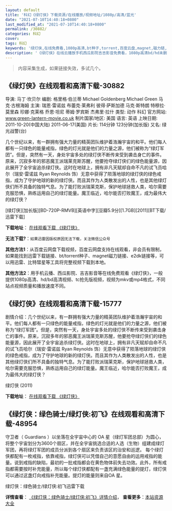```yaml
---
layout: default
title: '科幻《绿灯侠》下载资源/在线播放/视频地址/1080p/高清/蓝光'
date: "2021-07-10T14:40:18+0800"
last_modified_at: "2021-07-10T14:40:18+0800"
permalink: /30882/
categories: 科幻
cover:
tags: 科幻
keywords: '绿灯侠,在线免费看,1080p高清,bt种子,torrent,百度云盘,magnet,磁力链,迅雷下载资源'
description: '《绿灯侠》在线云播放手机西瓜影院吉吉影音免费看，1080p高清bd/hd未删减完整版和tc抢先枪版，mkv/mp4格式，附带bt/torrent种子、magnet/磁力链、百度云盘、网盘资源迅雷下载链接'
---
```


>内容采集生成，如果链接失效，多试几个。


## 《绿灯侠》在线观看和高清下载-30882

导演: 马丁·坎贝尔 编剧: 格里格·伯兰蒂 Michael Goldenberg Michael Green 马克·古根海姆 主演: 瑞恩·雷诺兹 布蕾克·莱弗利 彼得·萨斯加德 马克·斯特朗 特穆拉·莫里森 珍娜·克莱格 乔恩·坦尼 蒂姆·罗宾斯 杰弗里·拉什 类型: 动作 科幻 官方网站: www.green-lantern-movie.co.uk 制片国家/地区: 美国 语言: 英语 上映日期: 2011-10-20(中国大陆) 2011-06-17(美国) 片长: 114分钟 123分钟(加长版) 又名: 绿光战警(台)

几个世纪以来，有一群拥有强大力量的精英团队维护着浩瀚宇宙的和平。他们每人都有一只绿色的能量戒指，绿色的灯光就是他们的力量之源，他们被称为“绿灯军团”。但是，突然有一天，身处宇宙多处的绿灯侠不断传来受到袭击身亡的事件。原来，沉寂多年的邪恶魔王派瑞莱克斯苏醒，他要抢夺绿灯侠们的绿色能量源，因此展开了全宇宙追杀绿灯侠。这时在地球上，拥有非凡天赋却自命不凡的试飞员哈尔（瑞安·雷诺兹 Ryan Reynolds 饰）无意中获得了陨落地球的绿灯侠的绿色戒指，成为了守护地球的新的绿灯侠。而且其作为人类散发出的人性，也是其他绿灯侠们所不具备的独特气息。为了能打败派瑞莱克斯，保护地球拯救人类，哈尔需要克服恐惧，熟练运用自己的绿灯能量。魔王临近，哈尔能否打败魔王，成为最伟大的绿灯侠？


[绿灯侠][加长版][BD-720P-RMVB][英语中字][豆瓣5.9分][1.7GB][2011][BT下载/迅雷下载]

**下载地址**： [在线观看下载 《绿灯侠》](https://www.btdx8.com/torrent/green_lantern_2011.html) 


**无法下载?**：`如果迅雷因版权原因无法下载，关注微信公众号 `

**其他方法1**：从百度云网盘下载视频，百度云网盘支持在线观看，非会员有限制，如果能找到迅雷下载链接、bt/torrent种子、magnet磁力链接、e2dk链接等，可以用迅雷、比特彗星等工具将完整视频下载到本地。

**其他方法2**：用手机云播、西瓜影院、吉吉影音等在线免费观看《绿灯侠》，一般提供1080p高清、hd/bd高清视频、tc抢先版视频，视频为mkv或mp4格式，不同站点视频质量和播放速度不同。


## 《绿灯侠》在线观看和高清下载-15777

剧情介绍：几个世纪以来，有一群拥有强大力量的精英团队维护着浩瀚宇宙的和平。他们每人都有一只绿色的能量戒指，绿色的灯光就是他们的力量之源，他们被称为“绿灯军团”。但是，突然有一天，身处宇宙多处的绿灯侠不断传来受到袭击身亡的事件。原来，沉寂多年的邪恶魔王派瑞莱克斯苏醒，他要抢夺绿灯侠们的绿色能量源，因此展开了全宇宙追杀绿灯侠。这时在地球上，拥有非凡天赋却自命不凡的试飞员哈尔（瑞安·雷诺兹 Ryan Reynolds 饰）无意中获得了陨落地球的绿灯侠的绿色戒指，成为了守护地球的新的绿灯侠。而且其作为人类散发出的人性，也是其他绿灯侠们所不具备的独特气息。为了能打败派瑞莱克斯，保护地球拯救人类，哈尔需要克服恐惧，熟练运用自己的绿灯能量。魔王临近，哈尔能否打败魔王，成为最伟大的绿灯侠？


绿灯侠 (2011)

**下载地址**： [在线观看下载 《绿灯侠》](https://www.btbtdy.me/btdy/dy4429.html) 


## 《绿灯侠：绿色骑士/绿灯侠:初飞》在线观看和高清下载-48954

守卫者（ Guardians ）以坐落在全宇宙中心的 OA 星（绿灯军团总部）为圆心，将整个宇宙划分为3600个扇区，并在全宇宙挑选合适的人选（生物）组建成绿灯军团，再将绿灯军团的成员分派到各个扇区来负责该区的治安和巡逻。 每个绿灯侠都配有一枚戒指，依靠戒指，绿灯侠可以凭借自己的意愿自由的运用戒指的能量。说到戒指的缺陷，最初的一批戒指都会在黄色物体前失去功效。此外，所有戒指都需要按时补充能量，所以每个绿灯侠都配有一盏充满绿色能量的提灯，绿灯侠可以通过这盏灯向戒指补充能量。提灯的能量则来自OA 星。


绿灯侠：绿色骑士/绿灯侠:初飞迅雷下载

**详情查看**： [《绿灯侠：绿色骑士/绿灯侠:初飞》详情介绍](/movie/48954/)， **查看更多**：[本站资源大全](/movie/t/all/)

